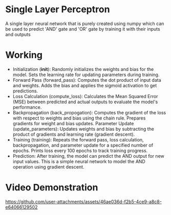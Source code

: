 # Single Layer Perceptron
A single layer neural network that is purely created using numpy which can be used to predict 'AND' gate and 'OR' gate by training it with their inputs and outputs
# Working
* Initialization (__init__): Randomly initializes the weights and bias for the model. Sets the learning rate for updating parameters during training.
* Forward Pass (forward_pass): Computes the dot product of input data and weights. Adds the bias and applies the sigmoid activation to get predictions.
* Loss Calculation (compute_loss): Calculates the Mean Squared Error (MSE) between predicted and actual outputs to evaluate the model's performance.
* Backpropagation (back_propogation): Computes the gradient of the loss with respect to weights and bias using the chain rule. Prepares gradients for weight and bias updates. Parameter Update (update_parameters): Updates weights and bias by subtracting the product of gradients and learning rate (gradient descent).
* Training (training): Repeats the forward pass, loss calculation, backpropagation, and parameter update for a specified number of epochs. Prints loss every 100 epochs to track training progress.
* Prediction: After training, the model can predict the AND output for new input values. This is a simple neural network to model the AND operation using gradient descent.
# Video Demonstration
https://github.com/user-attachments/assets/46ae036d-f2b5-4ce9-a8c8-e64066129502


